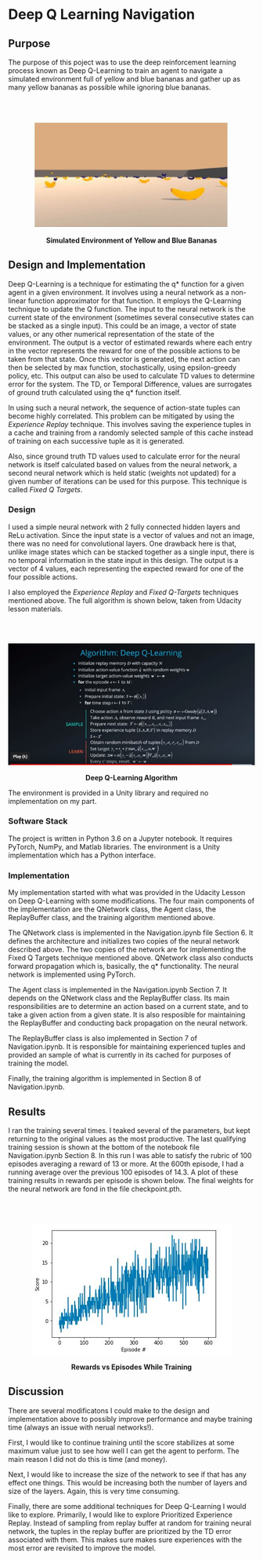 # Deep Q Learning Navigation

## Purpose

The purpose of this poject was to use the deep reinforcement learning process known as Deep Q-Learning to train an agent to navigate a simulated environment full of yellow and blue bananas and gather up as many yellow bananas as possible while ignoring blue bananas.

<br />
<br />
<p align="center"><img src="https://github.com/TheOnceAndFutureSmalltalker/deep_q_learning_navigation/blob/master/images/environment.JPG" width="400px" /> </p>
<p align="center"><b>Simulated Environment of Yellow and Blue Bananas </b></p>

## Design and Implementation

Deep Q-Learning is a technique for estimating the q* function for a given agent in a given environment.  It involves using a neural network as a non-linear function approximator for that function.  It employs the Q-Learning technique to update the Q function.  The input to the neural network is the current state of the environment (sometimes several consecutive states can be stacked as a single input).  This could be an image, a vector of state values, or any other numerical representation of the state of the environment.  The output is a vector of estimated rewards where each entry in the vector represents the reward for one of the possible actions to be taken from that state. Once this vector is generated, the next action can then be selected by max function, stochastically, using epsilon-greedy policy, etc.  This output can also be used to calculate TD values to determine error for the system.  The TD, or Temporal Difference, values are surrogates of ground truth calculated using the q* function itself.

In using such a neural network, the sequence of action-state tuples can become highly correlated.  This problem can be mitigated by using the *Experience Replay* technique.  This involves saving the experience tuples in a cache and training from a randomly selected sample of this cache instead of training on each successive tuple as it is generated.

Also, since ground truth TD values used to calculate error for the neural network is itself calculated based on values from the neural network, a second neural network which is held static (weights not updated) for a given number of iterations can be used for this purpose.  This technique is called *Fixed Q Targets*.

### Design

I used a simple neural network with 2 fully connected hidden layers and ReLu activation.  Since the input state is a vector of values and not an image, there was no need for convolutional layers.  One drawback here is that, unlike image states which can be stacked together as a single input, there is no temporal information in the state input in this design. The output is a vector of 4 values, each representing the expected reward for one of the four possible actions.

I also employed the *Experience Replay* and *Fixed Q-Targets* techniques mentioned above.  The full algorithm is shown below, taken from Udacity lesson materials.

<br />
<br />
<p align="center"><img src="https://github.com/TheOnceAndFutureSmalltalker/deep_q_learning_navigation/blob/master/images/algorithm.JPG"  /> </p>
<p align="center"><b>Deep Q-Learning Algorithm </b></p>

The environment is provided in a Unity library and required no implementation on my part.

### Software Stack

The project is written in Python 3.6 on a Jupyter notebook.  It requires PyTorch, NumPy, and Matlab libraries.  The environment is a Unity implementation which has a Python interface.    

### Implementation

My implementation started with what was provided in the Udacity Lesson on Deep Q-Learning with some modifications.  The four main components of the implementation are the QNetwork class, the Agent class, the ReplayBuffer class, and the training algorithm mentioned above.

The QNetwork class is implemented in the Navigation.ipynb file Section 6.  It defines the architecture and initializes two copies of the neural network described above.  The two copies of the network are for implementing the Fixed Q Targets technique mentioned above.  QNetwork class also conducts forward propagation which is, basically, the q* functionality.  The neural network is implemented using PyTorch. 

The Agent class is implemented in the Navigation.ipynb Section 7.  It depends on the QNetwork class and the ReplayBuffer class.  Its main responsibilities are to determine an action based on a current state, and to take a given action from a given state.  It is also resposible for maintaining the ReplayBuffer and conducting back propagation on the neural network.

The ReplayBuffer class is also implemented in Section 7 of Navigation.ipynb.  It is responsible for maintaining experienced tuples and provided an sample of what is currently in its cached for purposes of training the model.

Finally, the training algorithm is implemented in Section 8 of Navigation.ipynb.  

## Results

I ran the training several times.  I teaked several of the parameters, but kept returning to the original values as the most productive.  The last qualifying training session is shown at the bottom of the notebook file Navigation.ipynb Section 8.  In this run I was able to satisfy the rubric of 100 episodes averaging a reward of 13 or more.  At the 600th episode, I had a running average over the previous 100 episodes of 14.3.  A plot of these training results in rewards per episode is shown below.  The final weights for the neural network are fond in the file checkpoint.pth.

<br />
<br />
<p align="center"><img src="https://github.com/TheOnceAndFutureSmalltalker/deep_q_learning_navigation/blob/master/images/scores.JPG"  /> </p>
<p align="center"><b>Rewards vs Episodes While Training </b></p>

## Discussion

There are several modificatons I could make to the design and implementation above to possibly improve performance and maybe training time (always an issue with nerual networks!).

First, I would like to continue training until the score stabilizes at some maximum value just to see how well I can get the agent to perform.  The main reason I did not do this is time (and money).  

Next, I would like to increase the size of the network to see if that has any effect one things.  This would be increasing both the number of layers and size of the layers.  Again, this is very time consuming.

Finally, there are some additional techniques for Deep Q-Learning I would like to explore.  Primarily, I would like to explore Prioritized Experience Replay.  Instead of sampling from replay buffer at random for training neural network, the tuples in the replay buffer are prioritized by the TD error associated with them.  This makes sure makes sure experiences with the most error are revisited to improve the model.  

